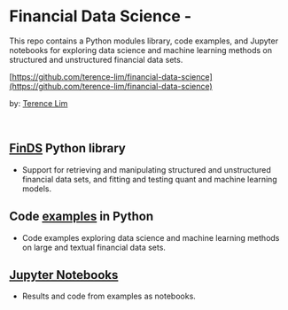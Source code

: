 # Financial Data Science -

This repo contains a Python modules library, code examples, and
Jupyter notebooks for exploring data science and machine learning
methods on structured and unstructured financial data sets.

[https://github.com/terence-lim/financial-data-science](https://github.com/terence-lim/financial-data-science)

by: [Terence Lim](https://www.linkedin.com/in/terencelim)


&nbsp;

## [FinDS](finds) Python library

- Support for retrieving and manipulating structured and unstructured
financial data sets, and fitting and testing quant and machine
learning models.

## Code [examples](examples) in Python

- Code examples exploring data science and machine learning methods
on large and textual financial data sets.

## [Jupyter Notebooks](https://github.com/terence-lim/data-science-notebooks)

- Results and code from examples as notebooks.

